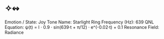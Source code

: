 # ✧↭

Emotion / State: Joy
Tone Name: Starlight Ring
Frequency (Hz): 639
QNL Equation: ψ(t) = I · 0.9 · sin(639·t + π/12) · e^(-0.02·t) + 0.1
Resonance Field: Radiance